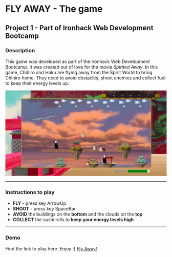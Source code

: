 # FLY AWAY - The game
## Project 1 - Part of Ironhack Web Development Bootcamp

### Description
This game was developed as part of the Ironhack Web Development Bootcamp.
It was created out of love for the movie *Spirited Away*. In this game, 
Chihiro and Haku are flying away from the Spirit World to bring Chihiro home.
They need to avoid obstacles, shoot enemies and collect fuel to keep their energy levels up.

![Preview of FlyAway](/img/preview-fly-away.png)

---

### Instructions to play
- **FLY** - press key ArrowUp
- **SHOOT** - press key SpaceBar
- **AVOID** the buildings on the **bottom** and the clouds on the **top**
- **COLLECT** the sushi rolls to **keep your energy levels high**

---

### Demo
Find the link to play here. Enjoy :)
<a href="https://vrabec94.github.io/project1-thegame/" target="_blank">Fly Away!</a>







